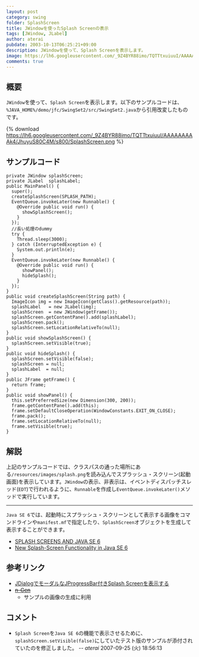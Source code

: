 ```yaml
---
layout: post
category: swing
folder: SplashScreen
title: JWindowを使ったSplash Screenの表示
tags: [JWindow, JLabel]
author: aterai
pubdate: 2003-10-13T06:25:21+09:00
description: JWindowを使って、Splash Screenを表示します。
image: https://lh6.googleusercontent.com/_9Z4BYR88imo/TQTTtxuiuuI/AAAAAAAAAk4/JhuyuS80C4M/s800/SplashScreen.png
comments: true
---
```

## 概要
`JWindow`を使って、`Splash Screen`を表示します。以下のサンプルコードは、`%JAVA_HOME%/demo/jfc/SwingSet2/src/SwingSet2.java`から引用改変したものです。

{% download https://lh6.googleusercontent.com/_9Z4BYR88imo/TQTTtxuiuuI/AAAAAAAAAk4/JhuyuS80C4M/s800/SplashScreen.png %}

## サンプルコード
<pre class="prettyprint"><code>private JWindow splashScreen;
private JLabel  splashLabel;
public MainPanel() {
  super();
  createSplashScreen(SPLASH_PATH);
  EventQueue.invokeLater(new Runnable() {
    @Override public void run() {
      showSplashScreen();
    }
  });
  //長い処理のdummy
  try {
    Thread.sleep(3000);
  } catch (InterruptedException e) {
    System.out.println(e);
  }
  EventQueue.invokeLater(new Runnable() {
    @Override public void run() {
      showPanel();
      hideSplash();
    }
  });
}
public void createSplashScreen(String path) {
  ImageIcon img = new ImageIcon(getClass().getResource(path));
  splashLabel   = new JLabel(img);
  splashScreen  = new JWindow(getFrame());
  splashScreen.getContentPane().add(splashLabel);
  splashScreen.pack();
  splashScreen.setLocationRelativeTo(null);
}
public void showSplashScreen() {
  splashScreen.setVisible(true);
}
public void hideSplash() {
  splashScreen.setVisible(false);
  splashScreen = null;
  splashLabel  = null;
}
public JFrame getFrame() {
  return frame;
}
public void showPanel() {
  this.setPreferredSize(new Dimension(300, 200));
  frame.getContentPane().add(this);
  frame.setDefaultCloseOperation(WindowConstants.EXIT_ON_CLOSE);
  frame.pack();
  frame.setLocationRelativeTo(null);
  frame.setVisible(true);
}
</code></pre>

## 解説
上記のサンプルコードでは、クラスパスの通った場所にある`/resources/images/splash.png`を読み込んでスプラッシュ・スクリーン(起動画面)を表示しています。`JWindow`の表示、非表示は、イベントディスパッチスレッド(`EDT`)で行われるように、`Runnable`を作成し`EventQueue.invokeLater()`メソッドで実行しています。

- - - -
`Java SE 6`では、起動時にスプラッシュ・スクリーンとして表示する画像をコマンドラインや`manifest.mf`で指定したり、`SplashScreen`オブジェクトを生成して表示することができます。

- [SPLASH SCREENS AND JAVA SE 6](http://web.archive.org/web/20090419180550/http://java.sun.com/developer/JDCTechTips/2005/tt1115.html#1)
- [New Splash-Screen Functionality in Java SE 6](http://www.oracle.com/technetwork/articles/javase/splashscreen-135938.html)

<!-- dummy comment line for breaking list -->

## 参考リンク
- [JDialogでモーダルなJProgressBar付きSplash Screenを表示する](https://ateraimemo.com/Swing/ProgressSplashScreen.html)
- ~~[n-Gen](http://www.n-generate.com/download.html)~~
    - サンプルの画像の生成に利用

<!-- dummy comment line for breaking list -->

## コメント
- `Splash Screen`を`Java SE 6`の機能で表示させるために、`splashScreen.setVisible(false)`にしていたテスト版のサンプルが添付されていたのを修正しました。 -- *aterai* 2007-09-25 (火) 18:56:13

<!-- dummy comment line for breaking list -->
